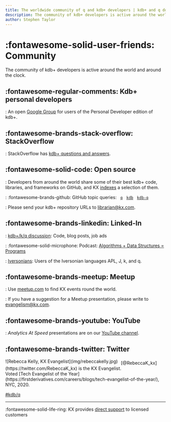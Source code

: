 ```yaml
---
title: The worldwide community of q and kdb+ developers | kdb+ and q documentation
description: The community of kdb+ developers is active around the world and around the clock.
author: Stephen Taylor
---
```

# :fontawesome-solid-user-friends: Community


The community of kdb+ developers is active around the world and around the clock.

## :fontawesome-regular-comments: Kdb+ personal developers

: An open [Google Group](https://groups.google.com/forum/?fromgroups#!forum/personal-kdbplus) for users of the Personal Developer edition of kdb+.


## :fontawesome-brands-stack-overflow: StackOverflow

: StackOverflow has [kdb+ questions and answers](https://stackoverflow.com/search?q=kdb%2B).


## :fontawesome-solid-code: Open source 

: Developers from around the world share some of their best kdb+ code, libraries, and frameworks on GitHub, and KX [indexes](github.md) a selection of them. 

: :fontawesome-brands-github: GitHub topic queries:&nbsp;&nbsp;
    [`q`](https://github.com/search?q=topic%3Aq "Search GitHub for repositories with topic q")&nbsp;&nbsp;
    [`kdb`](https://github.com/search?q=topic%3Akdb "Search GitHub for repositories with topic kdb")&nbsp;&nbsp;
    [`kdb-q`](https://github.com/search?q=topic%3Akdb-q "Search GitHub for repositories with topic kdb-q")

: Please send your kdb+ repository URLs to librarian@kx.com.


## :fontawesome-brands-linkedin: Linked-In

: [kdb+/k/q discussion](https://www.linkedin.com/groups/3921915/): Code, blog posts, job ads

: :fontawesome-solid-microphone: Podcast: [Algorithms + Data Structures = Programs](https://www.linkedin.com/company/algorithms-data-structures-programs-podcast/) 

: [Iversonians](https://www.linkedin.com/groups/44369/): Users of the Iversonian languages APL, J, k, and q.


## :fontawesome-brands-meetup: Meetup

: Use [meetup.com](https://www.meetup.com) to find KX events round the world. 

: If you have a suggestion for a Meetup presentation, please write to [evangelism@kx.com](mailto:evangelism@kx.com). 


## :fontawesome-brands-youtube: YouTube

: _Analytics At Speed_ presentations are on our [YouTube channel](https://www.youtube.com/playlist?list=PLypX5sYuDqvq3PRQWkgVu3Y5kSQD9Lkc4 "YouTube").


## :fontawesome-brands-twitter: Twitter

<div markdown="1" style="float:left; margin-right:10px;">
![Rebecca Kelly, KX Evangelist](img/rebeccakelly.jpg)
</div>

<div markdown="1" style="padding-top:5px;">
[@RebeccaK_kx](https://twitter.com/RebeccaK_kx)
is the KX Evangelist.
<br>
Voted [Tech Evangelist of the Year](https://firstderivatives.com/careers/blogs/tech-evangelist-of-the-year/), NYC, 2020.
</div>

[#kdb/q](https://twitter.com/search?q=%23kdb%2Fq)


----
:fontawesome-solid-life-ring:
KX provides [direct support](support.md)  to licensed customers
